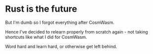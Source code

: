 # Rust is the future

But I'm dumb so I forgot everything after CosmWasm. 

Hence I've decided to relearn properly from scratch again - not taking shortcuts like what I did for CosmWasm.

Word hard and learn hard, or otherwise get left behind.